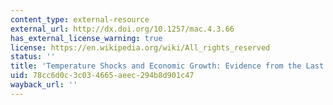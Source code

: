 ```yaml
---
content_type: external-resource
external_url: http://dx.doi.org/10.1257/mac.4.3.66
has_external_license_warning: true
license: https://en.wikipedia.org/wiki/All_rights_reserved
status: ''
title: 'Temperature Shocks and Economic Growth: Evidence from the Last Half Century'
uid: 78cc6d0c-3c03-4665-aeec-294b8d901c47
wayback_url: ''
---
```

